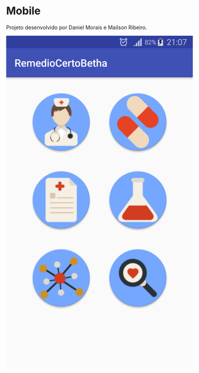 # Mobile
Projeto desenvolvido por Daniel Morais e Mailson Ribeiro.

![Remédio Certo](https://github.com/danielsmorais/Projetos/blob/master/Mobile/Screenshot_RemedioCerto.png)
